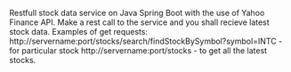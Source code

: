 Restfull stock data service on Java Spring Boot with the use of Yahoo Finance API. Make a rest call to the service and you shall recieve latest stock data. 
Examples of get requests:
http://servername:port/stocks/search/findStockBySymbol?symbol=INTC - for particular stock
http://servername:port/stocks - to get all the latest stocks.
